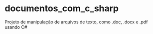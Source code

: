 # documentos_com_c_sharp
Projeto de manipulação de arquivos de texto, como .doc, .docx e .pdf usando C#
